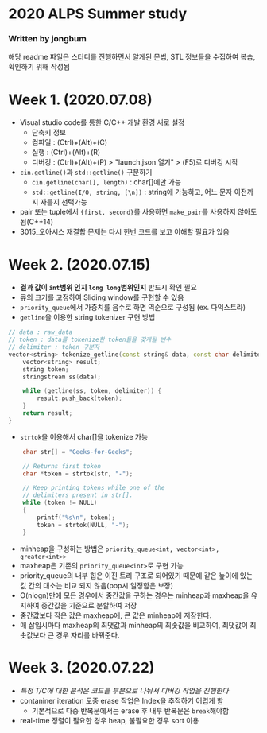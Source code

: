 # 2020 ALPS Summer study
### Written by jongbum
해당 readme 파일은 스터디를 진행하면서 알게된 문법, STL 정보들을 수집하여 복습, 확인하기 위해 작성됨
# Week 1. (2020.07.08)
- Visual studio code를 통한 C/C++ 개발 환경 새로 설정
    - 단축키 정보
    - 컴파일 : (Ctrl)+(Alt)+(C)
    - 실행 : (Ctrl)+(Alt)+(R)
    - 디버깅 : (Ctrl)+(Alt)+(P) > "launch.json 열기" > (F5)로 디버깅 시작
- `cin.getline()`과 `std::getline()` 구분하기
    - `cin.getline(char[], length)` : char[]에만 가능
    - `std::getline(I/O, string, [\n])` : string에 가능하고, 어느 문자 이전까지 자를지 선택가능
- pair 또는 tuple에서 `{first, second}`를 사용하면 `make_pair`를 사용하지 않아도 됨(C++14)
- 3015_오아시스 재결합 문제는 다시 한번 코드를 보고 이해할 필요가 있음
# Week 2. (2020.07.15)
- **결과 값이 `int`범위 인지 `long long`범위인지** 반드시 확인 필요
- 큐의 크기를 고정하여 Sliding window를 구현할 수 있음
- `priority_queue`에서 가중치를 음수로 하면 역순으로 구성됨 (ex. 다익스트라)
- `getline`을 이용한 string tokenizer 구현 방법
```cpp
// data : raw_data
// token : data를 tokenize한 token들을 갖게될 변수
// delimiter : token 구분자
vector<string> tokenize_getline(const string& data, const char delimiter = ' ') {
	vector<string> result;
	string token;
	stringstream ss(data);

	while (getline(ss, token, delimiter)) {
		result.push_back(token);
	}
	return result;
}
```
- `strtok`을 이용해서 char[]을 tokenize 가능
```cpp
    char str[] = "Geeks-for-Geeks"; 

    // Returns first token  
    char *token = strtok(str, "-"); 

    // Keep printing tokens while one of the 
    // delimiters present in str[]. 
    while (token != NULL) 
    { 
        printf("%s\n", token); 
        token = strtok(NULL, "-"); 
    } 
```
- minheap을 구성하는 방법은 `priority_queue<int, vector<int>, greater<int>>`
- maxheap은 기존의 `priority_queue<int>`로 구현 가능
- priority_queue의 내부 힙은 이진 트리 구조로 되어있기 때문에 같은 높이에 있는 값 간의 대소는 비교 되지 않음(pop시 일정함은 보장)
- O(nlogn)만에 모든 경우에서 중간값을 구하는 경우는 minheap과 maxheap을 유지하여 중간값을 기준으로 분할하여 저장
- 중간값보다 작은 값은 maxheap에, 큰 값은 minheap에 저장한다.
- 매 삽입시마다 maxheap의 최댓값과 minheap의 최솟값을 비교하여, 최댓값이 최솟값보다 큰 경우 자리를 바꿔준다.

# Week 3. (2020.07.22)
- *특정 T/C에 대한 분석은 코드를 부분으로 나눠서 디버깅 작업을 진행한다*
- contaniner iteration 도중 erase 작업은 Index을 추적하기 어렵게 함
    - 기본적으로 다중 반복문에서는 erase 후 내부 반복문은 `break`해야함
- real-time 정렬이 필요한 경우 heap, 불필요한 경우 sort 이용